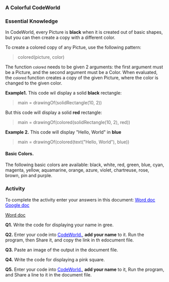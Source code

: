### A Colorful CodeWorld

### Essential Knowledge

In CodeWorld, every Picture is **black** when it is created out of basic shapes, but you can then create a copy with a different color.

To create a colored copy of any Pictue, use the following pattern:

>colored(picture, color)

The function <small>colored</small> needs to be given 2 arguments: the first argument must be a Picture, and the second argument must be a Color. When evaluated, the <small>colored</small> function creates a copy of the given Picture, where the color is changed to the given color.

**Example1.** This code wil display a solid **black** rectangle:

>main = drawingOf(solidRectangle(10, 2))

But this code will display a solid **red** rectangle:

>main = drawingOf(colored(solidRectangle(10, 2), red))

**Example 2.** This code will display "Hello, World" in **blue**

>main = drawingOf(colored(text("Hello, World"), blue))

#### Basic Colors.

The following basic colors are available: black, white, red, green, blue, cyan, magenta, yellow, aquamarine, orange, azure, violet, chartreuse, rose, brown, pin and purple.

### Activity

To complete the activity enter your answers in this document: <a href="u2c1l4a1.docx" target="_blank" download><u style="color: blue"> Word doc</u></a> <a href="https://docs.google.com/document/d/1PlsJV8Dod55YijqbTVtJ7ja7oKgLCLFPZx6r8iXjf6I/edit" target="_blank"><u style="color: blue">Google doc</u></a>

[Word doc][link1]

**Q1.** Write the code for displaying your name in gree.

**Q2.** Enter your code into <a href="http://dirtyrice.phys.lsu.edu:8080" target="_blank"><u style="color: blue">CodeWorld.</u></a>, **add your name** to it. Run the program, then Share it, and copy the link in th edocument file.

**Q3.** Paste an image of the output in the document file.

**Q4.** Write the code for displaying a pink square.

**Q5.** Enter your code into <a href="http://dirtyrice.phys.lsu.edu:8080" target="_blank"><u style="color: blue">CodeWorld.</u></a>, **add your name** to it, Run the program, and Share a line to it in the document file.

[link1]: u2c1l4a1.docx
